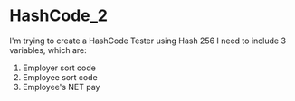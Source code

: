 # HashCode_2
I'm trying to create a HashCode Tester using Hash 256
I need to include 3 variables, which are:
1. Employer sort code
2. Employee sort code
3. Employee's NET pay
